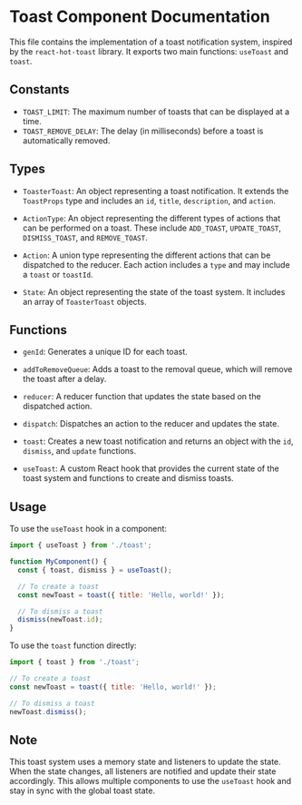 # Toast Component Documentation

This file contains the implementation of a toast notification system, inspired by the `react-hot-toast` library. It exports two main functions: `useToast` and `toast`.

## Constants

- `TOAST_LIMIT`: The maximum number of toasts that can be displayed at a time.
- `TOAST_REMOVE_DELAY`: The delay (in milliseconds) before a toast is automatically removed.

## Types

- `ToasterToast`: An object representing a toast notification. It extends the `ToastProps` type and includes an `id`, `title`, `description`, and `action`.

- `ActionType`: An object representing the different types of actions that can be performed on a toast. These include `ADD_TOAST`, `UPDATE_TOAST`, `DISMISS_TOAST`, and `REMOVE_TOAST`.

- `Action`: A union type representing the different actions that can be dispatched to the reducer. Each action includes a `type` and may include a `toast` or `toastId`.

- `State`: An object representing the state of the toast system. It includes an array of `ToasterToast` objects.

## Functions

- `genId`: Generates a unique ID for each toast.

- `addToRemoveQueue`: Adds a toast to the removal queue, which will remove the toast after a delay.

- `reducer`: A reducer function that updates the state based on the dispatched action.

- `dispatch`: Dispatches an action to the reducer and updates the state.

- `toast`: Creates a new toast notification and returns an object with the `id`, `dismiss`, and `update` functions.

- `useToast`: A custom React hook that provides the current state of the toast system and functions to create and dismiss toasts.

## Usage

To use the `useToast` hook in a component:

```jsx
import { useToast } from './toast';

function MyComponent() {
  const { toast, dismiss } = useToast();

  // To create a toast
  const newToast = toast({ title: 'Hello, world!' });

  // To dismiss a toast
  dismiss(newToast.id);
}
```

To use the `toast` function directly:

```jsx
import { toast } from './toast';

// To create a toast
const newToast = toast({ title: 'Hello, world!' });

// To dismiss a toast
newToast.dismiss();
```

## Note

This toast system uses a memory state and listeners to update the state. When the state changes, all listeners are notified and update their state accordingly. This allows multiple components to use the `useToast` hook and stay in sync with the global toast state.